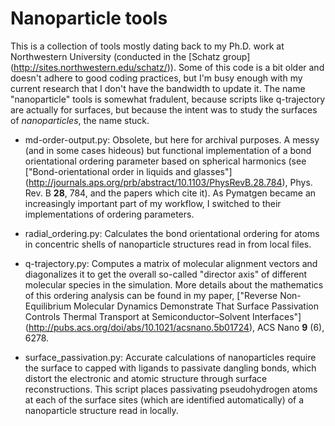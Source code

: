 # Nanoparticle tools
This is a collection of tools mostly dating back to my Ph.D. work at Northwestern University (conducted in the [Schatz group] (http://sites.northwestern.edu/schatz/)).  Some of this code is a bit older and doesn't adhere to good coding practices, but I'm busy enough with my current research that I don't have the bandwidth to update it.  The name "nanoparticle" tools is somewhat fradulent, because scripts like q-trajectory are actually for surfaces, but because the intent was to study the surfaces of *nanoparticles*, the name stuck.

* md-order-output.py: Obsolete, but here for archival purposes. A messy (and in some cases hideous) but functional implementation of a bond orientational ordering parameter based on spherical harmonics (see ["Bond-orientational order in liquids and glasses"] (http://journals.aps.org/prb/abstract/10.1103/PhysRevB.28.784), Phys. Rev. B **28**, 784, and the papers which cite it).  As Pymatgen became an increasingly important part of my workflow, I switched to their implementations of ordering parameters.

* radial_ordering.py: Calculates the bond orientational ordering for atoms in concentric shells of nanoparticle structures read in from local files.

*  q-trajectory.py: Computes a matrix of molecular alignment vectors and diagonalizes it to get the overall so-called "director axis" of different molecular species in the simulation.  More details about the mathematics of this ordering analysis can be found in my paper, ["Reverse Non-Equilibrium Molecular Dynamics Demonstrate That Surface Passivation Controls Thermal Transport at Semiconductor–Solvent Interfaces"] (http://pubs.acs.org/doi/abs/10.1021/acsnano.5b01724), ACS Nano **9** (6), 6278.

* surface_passivation.py: Accurate calculations of nanoparticles require the surface to capped with ligands to passivate dangling bonds, which distort the electronic and atomic structure through surface reconstructions.  This script places passivating pseudohydrogen atoms at each of the surface sites (which are identified automatically) of a nanoparticle structure read in locally. 

